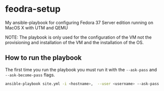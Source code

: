 # feodra-setup
My ansible-playbook for configuring Fedora 37 Server edition running on MacOS X with UTM and QEMU

NOTE: The playbook is only used for the configuration of the VM not the provisioning and installation of the VM and the installation of the OS.

## How to run the playbook 

The first time you run the playbook you must run it with the `--ask-pass` and `--ask-become-pass` flags. 

```bash
ansible-playbook site.yml -i <hostname>,  --user <username> --ask-pass --ask-become-pass
```
